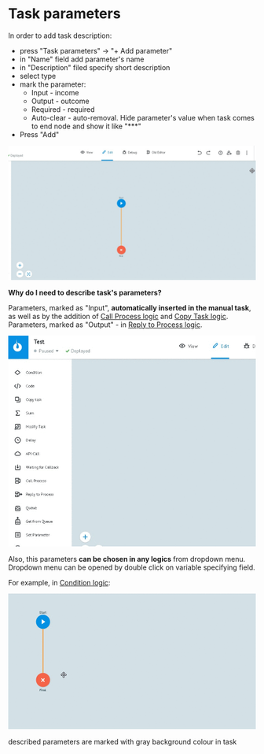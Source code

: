 # Task parameters

In order to add task description:

* press "Task parameters" -> "+ Add parameter"
* in "Name" field add parameter's name
* in "Description" filed specify short description
* select type
* mark the parameter:
   * Input - income
   * Output - outcome
   * Required - required
   * Auto-clear - auto-removal. Hide parameter's value when task comes to end node and show it like "***"
* Press "Add"

![](../img/process_and_state/task_param_add.gif)

**Why do I need to describe task's parameters?**

Parameters, marked as "Input", **automatically inserted in the manual task**, as well as by the addition of [Call Process logic](../nodes/rpc/logic_rpc.md) and [Copy Task logic](../nodes/copy.md).
Parameters, marked as "Оutput" - in [Reply to Process logic](../nodes/rpc/logic_rpc_reply.md).

![add_task_param](../img/process_and_state/add_task_param.gif)

Also, this parameters **can be chosen in any logics** from dropdown menu. Dropdown menu can be opened by double click on variable specifying field.

For example, in [Condition logic](../nodes/if.md):

![semafor_params](../img/process_and_state/semafor_params.gif)

described parameters are marked with gray background colour in task

